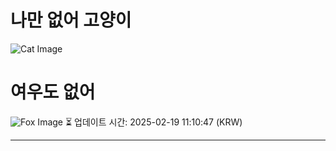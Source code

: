 
# 나만 없어 고양이

![Cat Image](https://cdn2.thecatapi.com/images/3b4.jpg)

# 여우도 없어
![Fox Image](https://randomfox.ca/images/9.jpg)
⏳ 업데이트 시간: 2025-02-19 11:10:47 (KRW)

---
